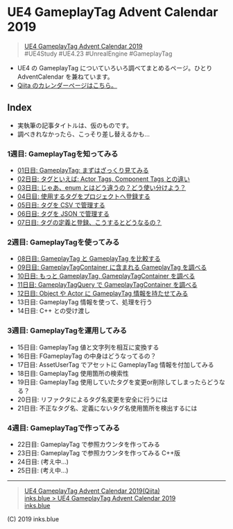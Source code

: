# UE4 GameplayTag Advent Calendar 2019

> [UE4 GameplayTag Advent Calendar 2019](https://qiita.com/advent-calendar/2019/ue4-gameplaytag)  
>#UE4Study #UE4.23 #UnrealEngine #GameplayTag

* UE4 の GameplayTag についていろいろ調べてまとめるページ。ひとり AdventCalendar を兼ねています。
* [Qiita のカレンダーページはこちら。](https://qiita.com/advent-calendar/2019/ue4-gameplaytag)

## Index

* 実執筆の記事タイトルは、仮のものです。
* 調べきれなかったら、こっそり差し替えるかも…

### 1週目: GameplayTagを知ってみる

* [01日目: GameplayTag: まずはざっくり見てみる](./Day01-Overview.md)
* [02日目: タグといえば: Actor Tags, Component Tags との違い](./Day02-VsActorOrComponentTags.md)
* [03日目: じゃあ、enum とはどう違うの？どう使い分けよう？](./Day03-VsEnumOrBitFlag.md)
* [04日目: 使用するタグをプロジェクトへ登録する](./Day04-AddTagsToProject.md)
* [05日目: タグを CSV で管理する](./Day05-ManageDataTableWithCSV.md)
* [06日目: タグを JSON で管理する](./Day06-ManageDataTableWithJSON.md)
* [07日目: タグの定義と登録、こうするとどうなるの？](./Day07-RegisterTagsWithErrors.md)

### 2週目: GameplayTagを使ってみる

* [08日目: GameplayTag と GameplayTag を比較する](./Day08-CompareGameplayTags.md)
* [09日目: GameplayTagContainer に含まれる GameplayTag を調べる](./Day09-GameplayTagContainerHasTag.md)
* [10日目: もっと GameplayTag, GameplayTagContainer を調べる](./Day10-AnotherNodesForGameplayTagAndContainer.md)
* [11日目: GameplayTagQuery で GameplayTagContainer を調べる](./Day11-GameplayTagQuery.md)
* [12日目: Object や Actor に GameplayTag 情報を持たせてみる](./Day12-GameplayTagAsProperty.md)
* 13日目: GameplayTag 情報を使って、処理を行う
* 14日目: C++ との受け渡し

### 3週目: GameplayTagを運用してみる

* 15日目: GameplayTag 値と文字列を相互に変換する
* 16日目: FGameplayTag の中身はどうなってるの？
* 17日目: AssetUserTag でアセットに GameplayTag 情報を付加してみる
* 18日目: GameplayTag 使用箇所の検索性
* 19日目: GameplayTag 使用していたタグを変更or削除してしまったらどうなる？
* 20日目: リファクタによるタグ名変更を安全に行うには
* 21日目: 不正なタグ名、定義にないタグ名使用箇所を検出するには

### 4週目: GameplayTagで作ってみる

* 22日目: GameplayTag で参照カウンタを作ってみる
* 23日目: GameplayTag で参照カウンタを作ってみる C++版
* 24日目: (考え中...)
* 25日目: (考え中...)

---

> [UE4 GameplayTag Advent Calendar 2019(Qiita)](https://qiita.com/advent-calendar/2019/ue4-gameplaytag)  
> [inks.blue > UE4 GameplayTag Advent Calendar 2019](./Index.md)  
> [inks.blue](../../)

(C) 2019 inks.blue
